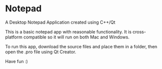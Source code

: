 # Notepad
A Desktop Notepad Application created using C++/Qt

This is a basic notepad app with reasonable functionality. It is cross-platform compatible so it will run on both Mac and Windows. 

To run this app, download the source files and place them in a folder, then open the .pro file using Qt Creator.

Have fun :)
